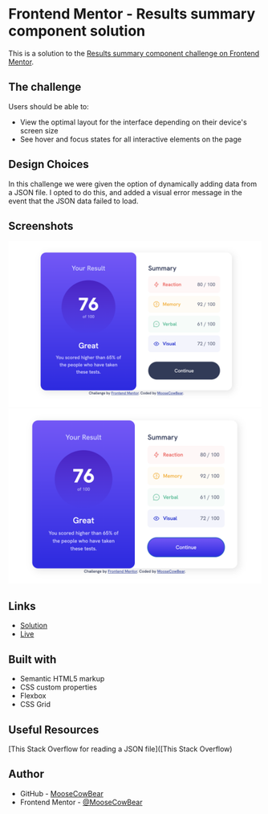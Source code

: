# Frontend Mentor - Results summary component solution

This is a solution to the [Results summary component challenge on Frontend Mentor](https://www.frontendmentor.io/challenges/results-summary-component-CE_K6s0maV).

## The challenge

Users should be able to:

- View the optimal layout for the interface depending on their device's screen size
- See hover and focus states for all interactive elements on the page

## Design Choices

In this challenge we were given the option of dynamically adding data from a JSON file. I opted to do this, and added a visual error message in the event that the JSON data failed to load. 

## Screenshots

![alt text](screenshots/desktop.png "article preview component desktop design")
![alt text](screenshots/desktop-active.png "article preview component desktop active")

## Links

- [Solution]()
- [Live]()

## Built with

- Semantic HTML5 markup
- CSS custom properties
- Flexbox
- CSS Grid

## Useful Resources

[This Stack Overflow for reading a JSON file]([This Stack Overflow)

## Author

- GitHub - [MooseCowBear](https://github.com/MooseCowBear)
- Frontend Mentor - [@MooseCowBear](https://www.frontendmentor.io/profile/MooseCowBear)